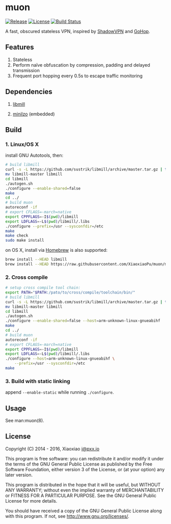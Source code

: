 # muon #

[![Release](https://api.pxx.io/badge/github/release/XiaoxiaoPu/muon.svg)](https://github.com/XiaoxiaoPu/muon/releases/latest)
[![License](https://api.pxx.io/badge/badge/license-GPL%20v3.0-blue.svg)](https://www.gnu.org/licenses/gpl.html)
[![Build Status](https://ci.pxx.io/buildStatus/icon?job=muon)](https://ci.pxx.io/job/muon)

A fast, obscured stateless VPN, inspired by [ShadowVPN](https://github.com/clowwindy/ShadowVPN) and [GoHop](https://github.com/bigeagle/gohop).


## Features ##

1. Stateless
2. Perform naïve obfuscation by compression, padding and delayed transmission
3. Frequent port hopping every 0.5s to escape traffic monitoring


## Dependencies ##

1. [libmill](http://libmill.org/)

2. [minilzo](http://www.oberhumer.com/opensource/lzo/#minilzo) (embedded)


## Build ##

### 1. Linux/OS X ###

install GNU Autotools, then:

```bash
# build libmill
curl -s -L https://github.com/sustrik/libmill/archive/master.tar.gz | tar -zxf -
mv libmill-master libmill
cd libmill
./autogen.sh
./configure --enable-shared=false
make
cd ../
# build muon
autoreconf -if
# export CFLAGS=-march=native
export CPPFLAGS=-I$(pwd)/libmill
export LDFLAGS=-L$(pwd)/libmill/.libs
./configure --prefix=/usr --sysconfdir=/etc
make
make check
sudo make install
```

on OS X, install via [Homebrew](http://brew.sh/) is also supported:

```bash
brew install --HEAD libmill
brew install --HEAD https://raw.githubusercontent.com/XiaoxiaoPu/muon/master/contrib/homebrew/muon.rb
```


### 2. Cross compile ###

```bash
# setup cross compile tool chain:
export PATH="$PATH:/pato/to/cross/compile/toolchain/bin/"
# build libmill
curl -s -L https://github.com/sustrik/libmill/archive/master.tar.gz | tar -zxf -
mv libmill-master libmill
cd libmill
./autogen.sh
./configure --enable-shared=false --host=arm-unknown-linux-gnueabihf
make
cd ../
# build muon
autoreconf -if
# export CFLAGS=-march=native
export CPPFLAGS=-I$(pwd)/libmill
export LDFLAGS=-L$(pwd)/libmill/.libs
./configure --host=arm-unknown-linux-gnueabihf \
    --prefix=/usr --sysconfdir=/etc
make
```


### 3. Build with static linking ###

append `--enable-static` while running `./configure`.


## Usage ##

See man:muon(8).


## License ##

Copyright (C) 2014 - 2016, Xiaoxiao <i@pxx.io>

This program is free software: you can redistribute it and/or modify
it under the terms of the GNU General Public License as published by
the Free Software Foundation, either version 3 of the License, or
(at your option) any later version.

This program is distributed in the hope that it will be useful,
but WITHOUT ANY WARRANTY; without even the implied warranty of
MERCHANTABILITY or FITNESS FOR A PARTICULAR PURPOSE.  See the
GNU General Public License for more details.

You should have received a copy of the GNU General Public License
along with this program. If not, see <http://www.gnu.org/licenses/>.
